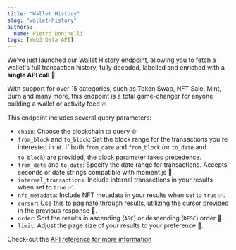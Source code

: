 ```yaml
---
title: "Wallet History"
slug: "wallet-history"
authors:
  name: Pietro Doninelli
tags: [Web3 Data API]
---
```


We’ve just launched our [Wallet History endpoint](/web3-data-api/evm/reference/wallet-api/get-wallet-history), allowing you to fetch a wallet's full transaction history, fully decoded, labelled and enriched with a **single API call** 🤯

With support for over 15 categories, such as Token Swap, NFT Sale, Mint, Burn and many more, this endpoint is a total game-changer for anyone building a wallet or activity feed 🔥

This endpoint includes several query parameters:

- `chain`: Choose the blockchain to query 🌐
- `from_block` and `to_block`: Set the block range for the transactions you're interested in 📊. If both `from_date` and `from_block` (or `to_date` and `to_block`) are provided, the block parameter takes precedence.
- `from_date` and `to_date`: Specify the date range for transactions. Accepts seconds or date strings compatible with moment.js 📅.
- `internal_transactions`: Include internal transactions in your results when set to `true` ✅.
- `nft_metadata`: Include NFT metadata in your results when set to `true` ✅.
- `cursor`: Use this to paginate through results, utilizing the cursor provided in the previous response 🔄.
- `order`: Sort the results in ascending (`ASC`) or descending (`DESC`) order 🔢.
- `limit`: Adjust the page size of your results to your preference 📏.

Check-out the [API reference for more information](/web3-data-api/evm/reference/wallet-api/get-wallet-history)
